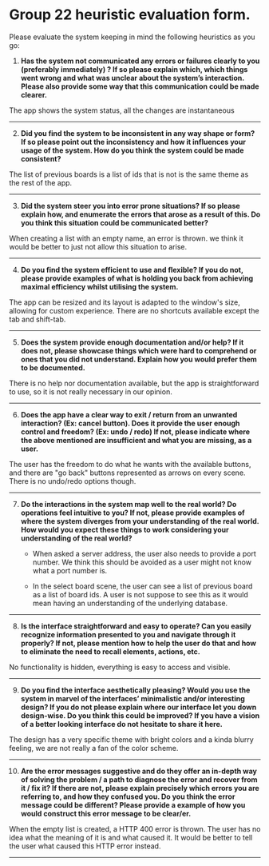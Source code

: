 # Group 22 heuristic evaluation form.

Please evaluate the system keeping in mind the following heuristics as you go:

1. **Has the system not communicated any errors or failures clearly to you (preferably immediately) ?
   If so please explain which, which things went wrong and what was unclear about the system’s interaction. Please also provide some way that this communication could be made clearer.**

The app shows the system status, all the changes are instantaneous

***

2. **Did you find the system to be inconsistent in any way shape or form?
   If so please point out the inconsistency and how it influences your usage of the system. How do you think the system could be made consistent?**

The list of previous boards is a list of ids that is not is the same theme as the rest of the app.

***

3. **Did the system steer you into error prone situations?
   If so please explain how, and enumerate the errors that arose as a result of this. Do you think this situation could be communicated better?**

When creating a list with an empty name, an error is thrown. we think it would be better to just not allow this situation to arise.

***

4. **Do you find the system efficient to use and flexible?
   If you do not, please provide examples of what is holding you back from achieving maximal efficiency whilst utilising the system.**

The app can be resized and its layout is adapted to the window's size, allowing for custom experience. There are no shortcuts available except the tab and shift-tab.

***

5. **Does the system provide enough documentation and/or help?
   If it does not, please showcase things which were hard to comprehend or ones that you did not understand. Explain how you would prefer them to be documented.**

There is no help nor documentation available, but the app is straightforward to use, so it is not really necessary in our opinion.

***

6. **Does the app have a clear way to exit / return from an unwanted interaction? (Ex: cancel button). Does it provide the user enough control and freedom? (Ex: undo / redo)
   If not, please indicate where the above mentioned are insufficient and what you are missing, as a user.**

The user has the freedom to do what he wants with the available buttons, and there are "go back" buttons represented as arrows on every scene. There is no undo/redo options though.

***

7. **Do the interactions in the system map well to the real world? Do operations feel intuitive to you?
   If not, please provide examples of where the system diverges from your understanding of the real world. How would you expect these things to work considering your understanding of the real world?**

    - When asked a server address, the user also needs to provide a port number. We think this should be avoided as a user might not know what a port number is.

    - In the select board scene, the user can see a list of previous board as a list of board ids. A user is not suppose to see this as it would mean having an understanding of the underlying database.

***

8. **Is the interface straightforward and easy to operate? Can you easily recognize information presented to you and navigate through it properly?
   If not, please mention how to help the user do that and how to eliminate the need to recall elements, actions, etc.**

No functionality is hidden, everything is easy to access and visible.

***

9. **Do you find the interface aesthetically pleasing? Would you use the system in marvel of the interfaces’ minimalistic and/or interesting design?
   If you do not please explain where our interface let you down design-wise. Do you think this could be improved? If you have a vision of a better looking interface do not hesitate to share it here.**

The design has a very specific theme with bright colors and a kinda blurry feeling, we are not really a fan of the color scheme.

***

10. **Are the error messages suggestive and do they offer an in-depth way of solving the problem / a path to diagnose the error and recover from it / fix it?
    If there are not, please explain precisely which errors you are referring to, and how they confused you. Do you think the error message could be different? Please provide a example of how you would construct this error message to be clear/er.**

When the empty list is created, a HTTP 400 error is thrown. The user has no idea what the meaning of it is and what caused it. It would be better to tell the user what caused this HTTP error instead.

***
